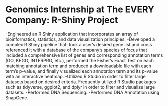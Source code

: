# Genomics Internship at The EVERY Company: R-Shiny Project

-Engineered an R Shiny application that incorporates an array of bioinformatics, statistics, and data visualization principles. 
-Developed a complex R Shiny pipeline that: took a user’s desired gene list and cross referenced it with a database of the company’s species of focus that included a comprehensive list of genes and corresponding annotation terms (GO, KEGG, INTERPRO, etc.), performed the Fisher’s Exact Test on each matching annotation term and produced a downloadable file with each term’s p-value, and finally visualized each annotation term and its p-value with an interactive heatmap. 
-Utilized R Studio in order to filter large datasets based on desired criteria. Frequently utilized R Studio packages such as tidyverse, ggplot2, and dplyr in order to filter and visualize large datasets. 
-Performed DNA Sequencing. 
-Performed DNA Annotation using SnapGene.
